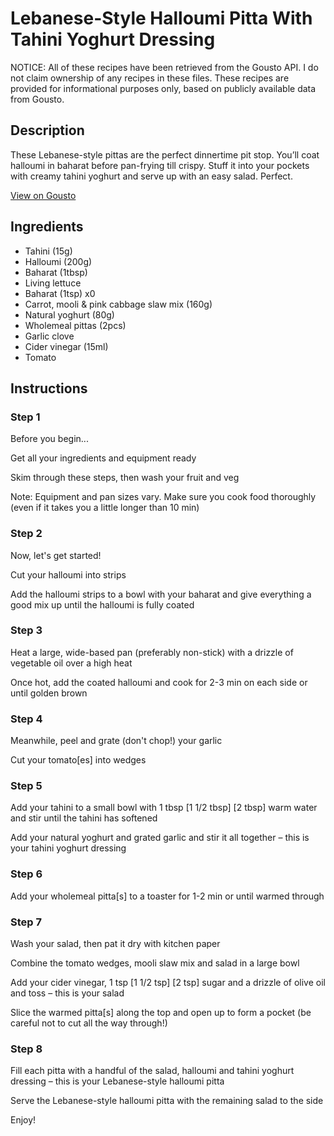 # Lebanese-Style Halloumi Pitta With Tahini Yoghurt Dressing

NOTICE: All of these recipes have been retrieved from the Gousto API. I do not claim ownership of any recipes in these files. These recipes are provided for informational purposes only, based on publicly available data from Gousto.

## Description

These Lebanese-style pittas are the perfect dinnertime pit stop. You’ll coat halloumi in baharat before pan-frying till crispy. Stuff it into your pockets with creamy tahini yoghurt and serve up with an easy salad. Perfect.

[View on Gousto](https://www.gousto.co.uk/recipes/cookbook/lebanese-halloumi-wrap-with-tahini-sauce)

## Ingredients

- Tahini (15g)
- Halloumi (200g)
- Baharat (1tbsp)
- Living lettuce
- Baharat (1tsp) x0
- Carrot, mooli & pink cabbage slaw mix (160g)
- Natural yoghurt (80g)
- Wholemeal pittas (2pcs)
- Garlic clove
- Cider vinegar (15ml)
- Tomato

## Instructions


### Step 1

Before you begin...

Get all your ingredients and equipment ready

Skim through these steps, then wash your fruit and veg

Note: Equipment and pan sizes vary. Make sure you cook food thoroughly (even if it takes you a little longer than 10 min)


### Step 2

Now, let's get started!

Cut your halloumi into strips

Add the halloumi strips to a bowl with your baharat and give everything a good mix up until the halloumi is fully coated


### Step 3

Heat a large, wide-based pan (preferably non-stick) with a drizzle of vegetable oil over a high heat

Once hot, add the coated halloumi and cook for 2-3 min on each side or until golden brown


### Step 4

Meanwhile, peel and grate (don't chop!) your garlic

Cut your tomato[es] into wedges


### Step 5

Add your tahini to a small bowl with 1 tbsp <span class="text-purple">[1 1/2 tbsp]</span> <span class="text-danger">[2 tbsp]</span> warm water and stir until the tahini has softened

Add your natural yoghurt and grated garlic and stir it all together – this is your tahini yoghurt dressing


### Step 6

Add your wholemeal pitta[s] to a toaster for 1-2 min or until warmed through


### Step 7

Wash your salad, then pat it dry with kitchen paper

Combine the tomato wedges, mooli slaw mix and salad in a large bowl

Add your cider vinegar, 1 tsp <span class="text-purple">[1 1/2 tsp]</span> <span class="text-danger">[2 tsp]</span> sugar and a drizzle of olive oil and toss – this is your salad

Slice the warmed pitta[s] along the top and open up to form a pocket (be careful not to cut all the way through!)

### Step 8

Fill each pitta with a handful of the salad, halloumi and tahini yoghurt dressing – this is your Lebanese-style halloumi pitta

Serve the Lebanese-style halloumi pitta with the remaining salad to the side

Enjoy!

